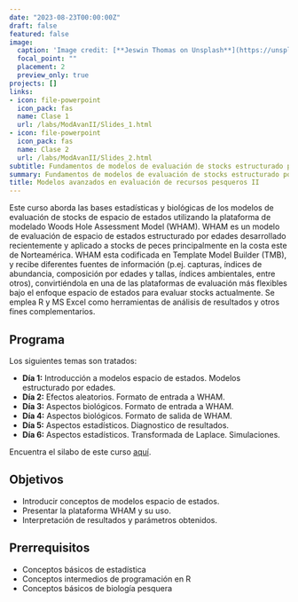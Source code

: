 ```yaml
---
date: "2023-08-23T00:00:00Z"
draft: false
featured: false
image:
  caption: 'Image credit: [**Jeswin Thomas on Unsplash**](https://unsplash.com/photos/hecib2an4T4)'
  focal_point: ""
  placement: 2
  preview_only: true
projects: []
links:
- icon: file-powerpoint
  icon_pack: fas
  name: Clase 1
  url: /labs/ModAvanII/Slides_1.html
- icon: file-powerpoint
  icon_pack: fas
  name: Clase 2
  url: /labs/ModAvanII/Slides_2.html
subtitle: Fundamentos de modelos de evaluación de stocks estructurado por edades, con enfoque a modelos espacio de estados.
summary: Fundamentos de modelos de evaluación de stocks estructurado por edades, con enfoque a modelos espacio de estados.
title: Modelos avanzados en evaluación de recursos pesqueros II
---
```


Este curso aborda las bases estadísticas y biológicas de los modelos de evaluación de stocks de espacio de estados utilizando la plataforma de modelado Woods Hole Assessment Model (WHAM). WHAM es un modelo de evaluación de espacio de estados estructurado por edades desarrollado recientemente y aplicado a stocks de peces principalmente en la costa este de Norteamérica. WHAM esta codificada en Template Model Builder (TMB), y recibe diferentes fuentes de información (p.ej. capturas, índices de abundancia, composición por edades y tallas, índices ambientales, entre otros), convirtiéndola en una de las plataformas de evaluación más flexibles bajo el enfoque espacio de estados para evaluar stocks actualmente. Se emplea R y MS Excel como herramientas de análisis de resultados y otros fines complementarios.

## Programa 

Los siguientes temas son tratados:

- **Día 1:** Introducción a modelos espacio de estados. Modelos estructurado por edades.
- **Día 2:** Efectos aleatorios. Formato de entrada a WHAM.
- **Día 3:** Aspectos biológicos. Formato de entrada a WHAM.
- **Día 4:** Aspectos biológicos. Formato de salida de WHAM.
- **Día 5:** Aspectos estadísticos. Diagnostico de resultados.
- **Día 6:** Aspectos estadísticos. Transformada de Laplace. Simulaciones.

Encuentra el silabo de este curso [aquí](https://cousteau-group.com/cursos/modelos_avanzados_evaluacion_ii/).

## Objetivos

- Introducir conceptos de modelos espacio de estados.
- Presentar la plataforma WHAM y su uso.
- Interpretación de resultados y parámetros obtenidos.

## Prerrequisitos

* Conceptos básicos de estadística
* Conceptos intermedios de programación en R
* Conceptos básicos de biología pesquera

